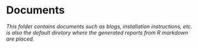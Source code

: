 # Documents

*This folder contains documents such as blogs, installation instructions, etc. is also the default diretory where the generated reports from R markdown are placed.*

